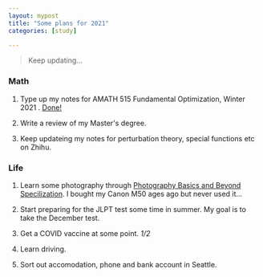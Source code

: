 ```yaml
---
layout: mypost
title: "Some plans for 2021"
categories: [study]

---
```


> Keep updating...


### Math

1. Type up my notes for AMATH 515 Fundamental Optimization, Winter 2021 . <ins>Done!</ins>

2. Write a review of my Master's degree. 

3. Keep updateing my notes for perturbation theory, special functions etc on Zhihu.


### Life

1. Learn some photography through [Photography Basics and Beyond Specilization](https://www.coursera.org/specializations/photography-basics?). I bought my Canon M50 ages ago but never used it...

2. Start preparing for the JLPT test some time in summer. My goal is to take the December test.

3. Get a COVID vaccine at some point. *1/2*

4. Learn driving.

5. Sort out accomodation, phone and bank account in Seattle.



